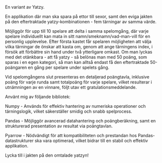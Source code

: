 En variant av Yatzy.

En applikation där man ska spara på ettor till sexor, samt den eviga jakten på den eftertraktade yatzy-kombinationen - fem tärningar av samma värde.

Möjliggör för upp till 10 spelare att delta i samma spelomgång, där varje spelare individuellt kan mata in sitt namn/smeknamn/vad-man-vill för en personlig upplevelse.
Efter första kastet får spelaren möjligheten att välja vilka tärningar de önskar att kasta om, genom att ange tärningens index, i försök att förbättre sin hand under två ytterligare omkast.
Om man lyckas med det otänkbara - att få yatzy - så belönas man med 50 poäng, som sparas i en egen kategori, så man kan alltså endast få den eftertraktade 50-poängaren en gång per spelare under spelets gång.

Vid spelomgångens slut presenteras en detaljerad poängtavla, inklusive poäng för varje runda samt totalpoäng för varje spelare, vilket resulterar i utnämningen av en vinnare, följt utav ett gratulationsmeddelande.

Använt mig av följande bibliotek:

Numpy - Används för effektiv hantering av numeriska operationer och tärningslogik, vilket säkerställer smidig och snabb spelprocess.

Pandas - Möjliggör avancerad datahantering och poängberäkning, samt en strukturerad presentation av resultat via poängtavlan.

Pyarrow - Nödvändigt för att kompatibiliteten och prestandan hos Pandas-datastrukturer ska vara optimerad, vilket bidrar till en stabil och effektiv applikation.

Lycka till i jakten på den omtalade yatzyn!


